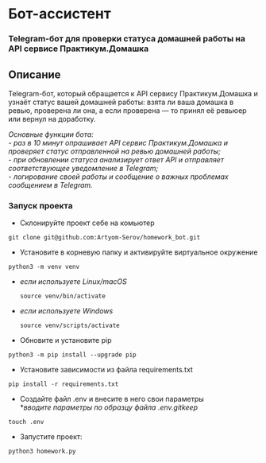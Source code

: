 # Бот-ассистент
### Telegram-бот для проверки статуса домашней работы на API сервисе Практикум.Домашка
## Описание
Telegram-бот, который обращается к API сервису Практикум.Домашка и узнаёт статус вашей домашней работы: взята ли ваша домашка в ревью, проверена ли она, а если проверена — то принял её ревьюер или вернул на доработку.
<br />

*Основные функции бота:*
<br />*- раз в 10 минут опрашивает API сервис Практикум.Домашка и проверяет статус отправленной на ревью домашней работы;*
<br />*- при обновлении статуса анализирует ответ API и отправляет соответствующее уведомление в Telegram;*
<br />*- логирование своей работы и сообщение о важных проблемах сообщением в Telegram.*

### Запуск проекта
- Склонируйте проект себе на комьютер
```
git clone git@github.com:Artyom-Serov/homework_bot.git
``` 
- Установите в корневую папку и активируйте виртуальное окружение
```
python3 -m venv venv
```
- *если используете Linux/macOS*

    ```
    source venv/bin/activate
    ```

- *если используете Windows*

    ```
    source venv/scripts/activate
    ```
- Обновите и установите pip
```
python3 -m pip install --upgrade pip
```
- Установите зависимости из файла requirements.txt
```
pip install -r requirements.txt
```
- Создайте файл .env и внесите в него свои параметры
<br />**вводите параметры по образцу файла .env.gitkeep*
```
touch .env
```
- Запустите проект:
```
python3 homework.py
```
